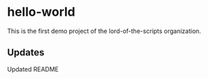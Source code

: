 # hello-world

This is the first demo project of the lord-of-the-scripts organization.

## Updates

Updated README

